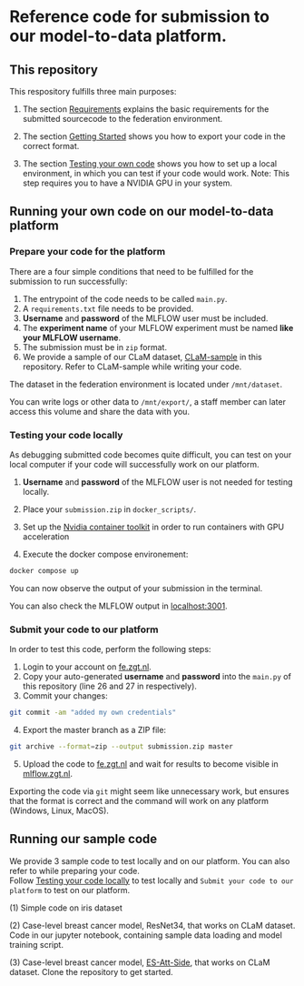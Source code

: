 # Reference code for submission to our model-to-data platform.

## This repository

This respository fulfills three main purposes:

1. The section [Requirements](#requirements) explains the basic requirements for the submitted sourcecode to the federation environment.

2. The section [Getting Started](#getting-started) shows you how to export your code in the correct format.

3. The section [Testing your own code](#testing-your-own-code) shows you how to set up a local environment, in which you can test if your code would work. Note: This step requires you to have a NVIDIA GPU in your system.

## Running your own code on our model-to-data platform

### Prepare your code for the platform

There are a four simple conditions that need to be fulfilled for the submission to run successfully:

1. The entrypoint of the code needs to be called ```main.py```.  
2. A ```requirements.txt``` file needs to be provided.
3. **Username** and **password** of the MLFLOW user must be included.
4. The **experiment name** of your MLFLOW experiment must be named **like your MLFLOW username**. 
5. The submission must be in ```zip``` format.
6. We provide a sample of our CLaM dataset, [CLaM-sample](./datasets) in this repository. Refer to CLaM-sample while writing your code. 

The dataset in the federation environment is located under ```/mnt/dataset```. 

You can write logs or other data to ```/mnt/export/```, a staff member can later access this volume and share the data with you.

### Testing your code locally

As debugging submitted code becomes quite difficult, you can test on your local computer if your code will successfully work on our platform.

1. **Username** and **password** of the MLFLOW user is not needed for testing locally.

2. Place your ```submission.zip``` in ```docker_scripts/```. 

3. Set up the [Nvidia container toolkit](https://docs.nvidia.com/datacenter/cloud-native/container-toolkit/latest/install-guide.html#installation) in order to run containers with GPU acceleration

4. Execute the docker compose environement:
```bash
docker compose up
```

You can now observe the output of your submission in the terminal. 

You can also check the MLFLOW output in [localhost:3001](localhost:3001).

### Submit your code to our platform

In order to test this code, perform the following steps:

1. Login to your account on [fe.zgt.nl](fe.zgt.nl).
2. Copy your auto-generated **username** and **password** into the ```main.py``` of this repository (line 26 and 27 in respectively).
3. Commit your changes:
```bash
git commit -am "added my own credentials"
```
4. Export the master branch as a ZIP file:
```bash
git archive --format=zip --output submission.zip master
```
5. Upload the code to [fe.zgt.nl](fe.zgt.nl) and wait for results to become visible in [mlflow.zgt.nl](mlflow.zgt.nl).

Exporting the code via ```git``` might seem like unnecessary work, but ensures that the format is correct and the command will work on any platform (Windows, Linux, MacOS).

## Running our sample code
We provide 3 sample code to test locally and on our platform. You can also refer to while preparing your code. </br> 
Follow [Testing your code locally](./README.md#testing-your-code-locally) to test locally and ```Submit your code to our platform``` to test on our platform. </br>

(1) Simple code on iris dataset </br>

(2) Case-level breast cancer model, ResNet34, that works on CLaM dataset. Code in our jupyter notebook, containing sample data loading and model training script. </br>

(3) Case-level breast cancer model, [ES-Att-Side](https://github.com/ShreyasiPathak/case-level-breast-cancer-data-access), that works on CLaM dataset. Clone the repository to get started.
